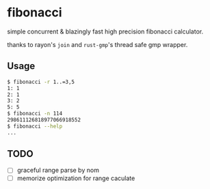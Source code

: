 # fibonacci

simple concurrent & blazingly fast high precision fibonacci calculator.

thanks to rayon's `join` and `rust-gmp`'s thread safe gmp wrapper.

## Usage

```bash
$ fibonacci -r 1..=3,5
1: 1
2: 1
3: 2
5: 5
$ fibonacci -n 114
298611126818977066918552
$ fibonacci --help
...
```

## TODO

- [ ] graceful range parse by nom
- [ ] memorize optimization for range caculate
